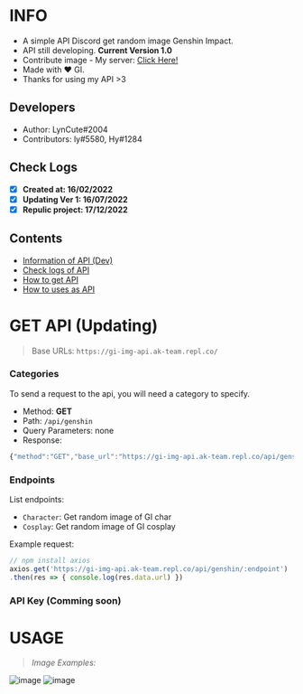 # INFO
- A simple API Discord get random image Genshin Impact. 
- API still developing. **Current Version 1.0** 
- Contribute image - My server: [Click Here!](https://discord.gg/6TZVye2G3E)
- Made with ❤️ GI.
- Thanks for using my API >3
## Developers
- Author: LynCute#2004
- Contributors: ly#5580, Hy#1284 
## Check Logs
- [x] **Created at: 16/02/2022**
- [x] **Updating Ver 1: 16/07/2022**
- [x] **Repulic project: 17/12/2022**
## Contents
- [Information of API (Dev)](#info)
- [Check logs of API](#check-logs)
- [How to get API](#get-api-updating)
- [How to uses as API](#usage-comming-soon)
# GET API (Updating)
> Base URLs: `https://gi-img-api.ak-team.repl.co/`

### Categories

To send a request to the api, you will need a category to specify.

- Method: **GET**
- Path: `/api/genshin`
- Query Parameters: none
- Response:
```js
{"method":"GET","base_url":"https://gi-img-api.ak-team.repl.co/api/genshin/:endpoint","endpoints":"https://gi-img-api.ak-team.repl.co/api/genshin"}
```

### Endpoints

List endpoints: 
- `Character`: Get random image of GI char
- `Cosplay`: Get random image of GI cosplay

Example request:
``` js
// npm install axios
axios.get('https://gi-img-api.ak-team.repl.co/api/genshin/:endpoint')
.then(res => { console.log(res.data.url) })
```

### API Key (Comming soon)

# USAGE 
> *Image Examples:*


![image](https://user-images.githubusercontent.com/52123370/178935636-d857b780-6761-4e2e-8f8a-e911bc5592cf.png) ![image](https://user-images.githubusercontent.com/52123370/178936936-f109d4d3-9759-444e-994c-59a128e1b725.png)

